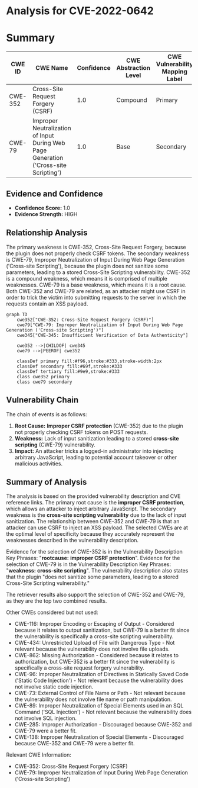 # Analysis for CVE-2022-0642

# Summary

| CWE ID | CWE Name | Confidence | CWE Abstraction Level | CWE Vulnerability Mapping Label | CWE-Vulnerability Mapping Notes |
|---|---|---|---|---|---|
| CWE-352 | Cross-Site Request Forgery (CSRF) | 1.0 | Compound | Primary | Allowed |
| CWE-79 | Improper Neutralization of Input During Web Page Generation ('Cross-site Scripting') | 1.0 | Base | Secondary | Allowed |

## Evidence and Confidence

*   **Confidence Score:** 1.0
*   **Evidence Strength:** HIGH

## Relationship Analysis
The primary weakness is CWE-352, Cross-Site Request Forgery, because the plugin does not properly check CSRF tokens. The secondary weakness is CWE-79, Improper Neutralization of Input During Web Page Generation ('Cross-site Scripting'), because the plugin does not sanitize some parameters, leading to a stored Cross-Site Scripting vulnerability. CWE-352 is a compound weakness, which means it is comprised of multiple weaknesses. CWE-79 is a base weakness, which means it is a root cause. Both CWE-352 and CWE-79 are related, as an attacker might use CSRF in order to trick the victim into submitting requests to the server in which the requests contain an XSS payload.

```mermaid
graph TD
    cwe352["CWE-352: Cross-Site Request Forgery (CSRF)"]
    cwe79["CWE-79: Improper Neutralization of Input During Web Page Generation ('Cross-site Scripting')"]
    cwe345["CWE-345: Insufficient Verification of Data Authenticity"]
    
    cwe352 -->|CHILDOF| cwe345
    cwe79 -->|PEEROF| cwe352
    
    classDef primary fill:#f96,stroke:#333,stroke-width:2px
    classDef secondary fill:#69f,stroke:#333
    classDef tertiary fill:#9e9,stroke:#333
    class cwe352 primary
    class cwe79 secondary
```

## Vulnerability Chain
The chain of events is as follows:
1.  **Root Cause:** **Improper CSRF protection** (CWE-352) due to the plugin not properly checking CSRF tokens on POST requests.
2.  **Weakness:** Lack of input sanitization leading to a stored **cross-site scripting** (CWE-79) vulnerability.
3.  **Impact:** An attacker tricks a logged-in administrator into injecting arbitrary JavaScript, leading to potential account takeover or other malicious activities.

## Summary of Analysis
The analysis is based on the provided vulnerability description and CVE reference links. The primary root cause is the **improper CSRF protection**, which allows an attacker to inject arbitrary JavaScript. The secondary weakness is the **cross-site scripting vulnerability** due to the lack of input sanitization. The relationship between CWE-352 and CWE-79 is that an attacker can use CSRF to inject an XSS payload. The selected CWEs are at the optimal level of specificity because they accurately represent the weaknesses described in the vulnerability description.

Evidence for the selection of CWE-352 is in the Vulnerability Description Key Phrases: "**rootcause:** **improper CSRF protection**". Evidence for the selection of CWE-79 is in the Vulnerability Description Key Phrases: "**weakness:** **cross-site scripting**". The vulnerability description also states that the plugin "does not sanitize some parameters, leading to a stored Cross-Site Scripting vulnerability."

The retriever results also support the selection of CWE-352 and CWE-79, as they are the top two combined results.

Other CWEs considered but not used:

*   CWE-116: Improper Encoding or Escaping of Output - Considered because it relates to output sanitization, but CWE-79 is a better fit since the vulnerability is specifically a cross-site scripting vulnerability.
*   CWE-434: Unrestricted Upload of File with Dangerous Type - Not relevant because the vulnerability does not involve file uploads.
*   CWE-862: Missing Authorization - Considered because it relates to authorization, but CWE-352 is a better fit since the vulnerability is specifically a cross-site request forgery vulnerability.
*   CWE-96: Improper Neutralization of Directives in Statically Saved Code ('Static Code Injection') - Not relevant because the vulnerability does not involve static code injection.
*   CWE-73: External Control of File Name or Path - Not relevant because the vulnerability does not involve file name or path manipulation.
*   CWE-89: Improper Neutralization of Special Elements used in an SQL Command ('SQL Injection') - Not relevant because the vulnerability does not involve SQL injection.
*   CWE-285: Improper Authorization - Discouraged because CWE-352 and CWE-79 were a better fit.
*   CWE-138: Improper Neutralization of Special Elements - Discouraged because CWE-352 and CWE-79 were a better fit.

Relevant CWE Information:
* CWE-352: Cross-Site Request Forgery (CSRF)
* CWE-79: Improper Neutralization of Input During Web Page Generation ('Cross-site Scripting')